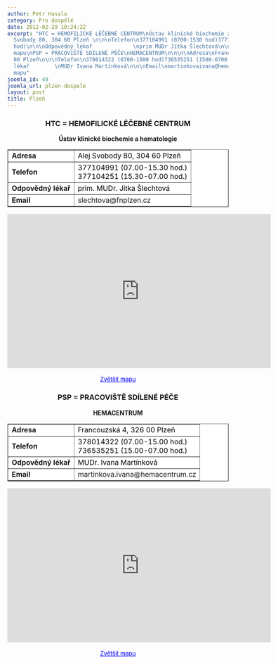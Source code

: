```yaml
---
author: Petr Hasala
category: Pro dospělé
date: 2012-02-29 10:24:22
excerpt: "HTC = HEMOFILICKÉ LÉČEBNÉ CENTRUM\nÚstav klinické biochemie a hematologie\n\n\n\nAdresa\nAlej
  Svobody 80, 304 60 Plzeň \n\n\nTelefon\n377104991 (0700-1530 hod)377104251 (1530-0700
  hod)\n\n\nOdpovědný lékař             \nprim MUDr Jitka Šlechtová\n\n\nEmail\nslechtova@fnplzencz\n\n\n\n \nZvětšit
  mapu\nPSP = PRACOVIŠTĚ SDÍLENÉ PÉČE\nHEMACENTRUM\n\n\n\nAdresa\nFrancouzská 4, 326
  00 Plzeň\n\n\nTelefon\n378014322 (0700-1500 hod)736535251 (1500-0700 hod)\n\n\nOdpovědný
  lékař        \nMUDr Ivana Martínková\n\n\nEmail\nmartinkovaivana@hemacentrumcz\n\n\n\n \nZvětšit
  mapu"
joomla_id: 49
joomla_url: plzen-dospele
layout: post
title: Plzeň
---
```


<h3 style="text-align: center;">
 <strong>
  <strong>
   <strong>
    <strong>
     <strong>
      <strong>
       <strong>
        <strong>
         HTC = HEMOFILICKÉ LÉČEBNÉ CENTRUM
        </strong>
       </strong>
      </strong>
     </strong>
    </strong>
   </strong>
  </strong>
 </strong>
</h3>
<p style="text-align: center;">
 <strong>
  Ústav klinické biochemie a hematologie
 </strong>
</p>
<table align="center" border="1" style="background-color: #ffffff;">
 <tbody>
  <tr>
   <td>
    <strong>
     Adresa
    </strong>
   </td>
   <td>
    <span style="color: #000000;">
     Alej Svobody 80, 304 60 Plzeň
    </span>
   </td>
  </tr>
  <tr>
   <td>
    <strong>
     Telefon
    </strong>
   </td>
   <td>
    <span style="color: #000000;">
     377104991 (07.00-15.30 hod.)
    </span>
    <br/>
    <span style="color: #000000;">
     377104251 (15.30-07.00 hod.)
    </span>
   </td>
  </tr>
  <tr>
   <td>
    <strong>
     Odpovědný lékař
    </strong>
   </td>
   <td>
    <span style="color: #000000;">
     prim. MUDr. Jitka Šlechtová
    </span>
   </td>
  </tr>
  <tr>
   <td>
    <strong>
     Email
    </strong>
   </td>
   <td>
    slechtova@fnplzen.cz
   </td>
  </tr>
 </tbody>
</table>
<p style="text-align: center;">
</p>
<p style="text-align: center;">
 <iframe frameborder="0" height="350" marginheight="0" marginwidth="0" scrolling="no" src="http://maps.google.cz/maps?hl=cs&amp;q=Alej+Svobody+80,+304+60+Plze%C5%88&amp;ie=UTF8&amp;sqi=2&amp;hq=&amp;hnear=Alej+Svobody+923%2F80,+323+00+Plze%C5%88-Severn%C3%AD+P%C5%99edm%C4%9Bst%C3%AD&amp;t=h&amp;brcurrent=5,0,0&amp;ll=49.762306,13.380232&amp;spn=0.019405,0.051498&amp;z=14&amp;iwloc=A&amp;output=embed" style="display: block; margin-left: auto; margin-right: auto;" width="600">
 </iframe>
 <br/>
 <span style="font-size: medium;">
  <small>
   <a href="http://maps.google.cz/maps?hl=cs&amp;q=Alej+Svobody+80,+304+60+Plze%C5%88&amp;ie=UTF8&amp;sqi=2&amp;hq=&amp;hnear=Alej+Svobody+923%2F80,+323+00+Plze%C5%88-Severn%C3%AD+P%C5%99edm%C4%9Bst%C3%AD&amp;t=h&amp;brcurrent=5,0,0&amp;ll=49.762306,13.380232&amp;spn=0.019405,0.051498&amp;z=14&amp;iwloc=A&amp;source=embed" style="color: #0000ff; text-align: left;">
    Zvětšit mapu
   </a>
  </small>
 </span>
</p>
<h3 style="text-align: center;">
 <strong>
  <strong>
   <strong>
    <strong>
     <strong>
      <strong>
       <strong>
        <strong>
         PSP = PRACOVIŠTĚ SDÍLENÉ PÉČE
         <br/>
        </strong>
       </strong>
      </strong>
     </strong>
    </strong>
   </strong>
  </strong>
 </strong>
</h3>
<p style="text-align: center;">
 <strong>
  HEMACENTRUM
 </strong>
</p>
<table align="center" border="1" style="background-color: #ffffff;">
 <tbody>
  <tr>
   <td>
    <strong>
     Adresa
    </strong>
   </td>
   <td>
    <span style="color: #000000;">
     Francouzská 4, 326 00 Plzeň
    </span>
   </td>
  </tr>
  <tr>
   <td>
    <strong>
     Telefon
    </strong>
   </td>
   <td>
    <span style="color: #000000;">
     378014322 (07.00-15.00 hod.)
    </span>
    <br/>
    <span style="color: #000000;">
     736535251 (15.00-07.00 hod.)
    </span>
   </td>
  </tr>
  <tr>
   <td>
    <strong>
     Odpovědný lékař
    </strong>
   </td>
   <td>
    <span style="color: #000000;">
     MUDr. Ivana Martínková
    </span>
   </td>
  </tr>
  <tr>
   <td>
    <strong>
     Email
    </strong>
   </td>
   <td>
    martinkova.ivana@hemacentrum.cz
   </td>
  </tr>
 </tbody>
</table>
<p style="text-align: center;">
</p>
<p style="text-align: center;">
 <iframe frameborder="0" height="350" marginheight="0" marginwidth="0" scrolling="no" src="http://maps.google.cz/maps?f=q&amp;source=s_q&amp;hl=cs&amp;geocode=&amp;q=Francouzsk%C3%A1+4,+326+00+Plze%C5%88&amp;aq=&amp;sll=49.930008,15.369873&amp;sspn=4.271987,11.634521&amp;brcurrent=5,0,0&amp;ie=UTF8&amp;hq=&amp;hnear=Francouzsk%C3%A1+t%C5%99%C3%ADda+2080%2F4,+326+00+Plze%C5%88-V%C3%BDchodn%C3%AD+P%C5%99edm%C4%9Bst%C3%AD&amp;t=h&amp;ll=49.730804,13.400831&amp;spn=0.019418,0.051498&amp;z=14&amp;iwloc=A&amp;output=embed" style="display: block; margin-left: auto; margin-right: auto;" width="600">
 </iframe>
 <br/>
 <span style="font-size: medium;">
  <small>
   <a href="http://maps.google.cz/maps?f=q&amp;source=embed&amp;hl=cs&amp;geocode=&amp;q=Francouzsk%C3%A1+4,+326+00+Plze%C5%88&amp;aq=&amp;sll=49.930008,15.369873&amp;sspn=4.271987,11.634521&amp;brcurrent=5,0,0&amp;ie=UTF8&amp;hq=&amp;hnear=Francouzsk%C3%A1+t%C5%99%C3%ADda+2080%2F4,+326+00+Plze%C5%88-V%C3%BDchodn%C3%AD+P%C5%99edm%C4%9Bst%C3%AD&amp;t=h&amp;ll=49.730804,13.400831&amp;spn=0.019418,0.051498&amp;z=14&amp;iwloc=A" style="color: #0000ff; text-align: left;">
    Zvětšit mapu
   </a>
  </small>
 </span>
</p>